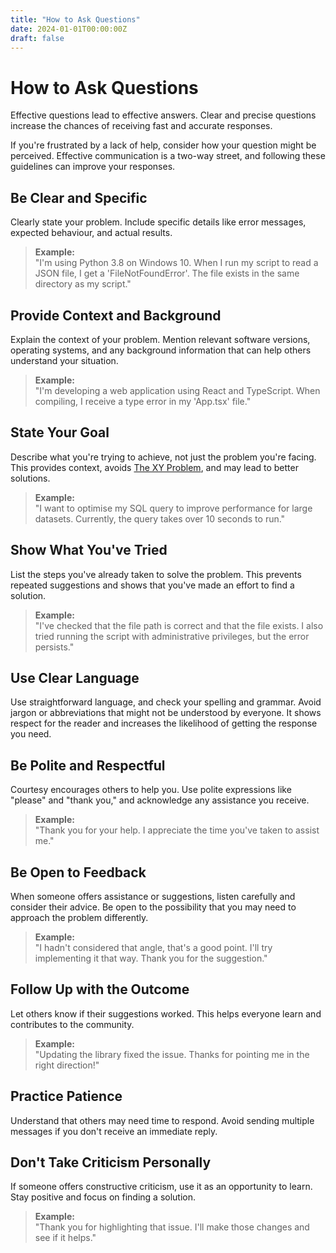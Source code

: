 ```yaml
---
title: "How to Ask Questions"
date: 2024-01-01T00:00:00Z
draft: false
---
```


# How to Ask Questions

Effective questions lead to effective answers. Clear and precise questions increase the chances of
receiving fast and accurate responses.

If you're frustrated by a lack of help, consider how your question might be perceived. Effective
communication is a two-way street, and following these guidelines can improve your responses.

## Be Clear and Specific

Clearly state your problem. Include specific details like error messages, expected behaviour, and actual results.

> **Example:**  
> "I'm using Python 3.8 on Windows 10. When I run my script to read a JSON file,
> I get a 'FileNotFoundError'. The file exists in the same directory as my script."

## Provide Context and Background

Explain the context of your problem. Mention relevant software versions, operating systems, and any
background information that can help others understand your situation.

> **Example:**  
> "I'm developing a web application using React and TypeScript.
> When compiling, I receive a type error in my 'App.tsx' file."

## State Your Goal

Describe what you're trying to achieve, not just the problem you're facing. This provides context,
avoids [The XY Problem](https://xyproblem.info/), and may lead to better solutions.

> **Example:**  
> "I want to optimise my SQL query to improve performance for large datasets.
> Currently, the query takes over 10 seconds to run."

## Show What You've Tried

List the steps you've already taken to solve the problem. This prevents repeated suggestions and
shows that you've made an effort to find a solution.

> **Example:**  
> "I've checked that the file path is correct and that the file exists.
> I also tried running the script with administrative privileges, but the error persists."

## Use Clear Language

Use straightforward language, and check your spelling and grammar. Avoid jargon or abbreviations
that might not be understood by everyone. It shows respect for the reader and increases the
likelihood of getting the response you need.

## Be Polite and Respectful

Courtesy encourages others to help you. Use polite expressions like "please" and "thank you," and
acknowledge any assistance you receive.

> **Example:**  
> "Thank you for your help. I appreciate the time you've taken to assist me."

## Be Open to Feedback

When someone offers assistance or suggestions, listen carefully and consider their advice. Be open
to the possibility that you may need to approach the problem differently.

> **Example:**  
> "I hadn't considered that angle, that's a good point.
> I'll try implementing it that way. Thank you for the suggestion."

## Follow Up with the Outcome

Let others know if their suggestions worked. This helps everyone learn and contributes to the
community.

> **Example:**  
> "Updating the library fixed the issue. Thanks for pointing me in the right direction!"

## Practice Patience

Understand that others may need time to respond. Avoid sending multiple messages if you don't
receive an immediate reply.

## Don't Take Criticism Personally

If someone offers constructive criticism, use it as an opportunity to learn. Stay positive and
focus on finding a solution.

> **Example:**  
> "Thank you for highlighting that issue. I'll make those changes and see if it helps."
